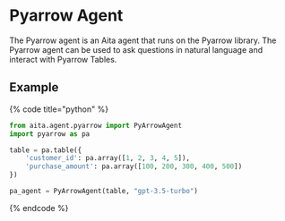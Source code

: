 # Pyarrow Agent

The Pyarrow agent is an Aita agent that runs on the Pyarrow library.
The Pyarrow agent can be used to ask questions in natural language and interact with Pyarrow Tables.

## Example

{% code title="python" %}
```python
from aita.agent.pyarrow import PyArrowAgent 
import pyarrow as pa

table = pa.table({
    'customer_id': pa.array([1, 2, 3, 4, 5]),
    'purchase_amount': pa.array([100, 200, 300, 400, 500])
})

pa_agent = PyArrowAgent(table, "gpt-3.5-turbo")
```
{% endcode %}
